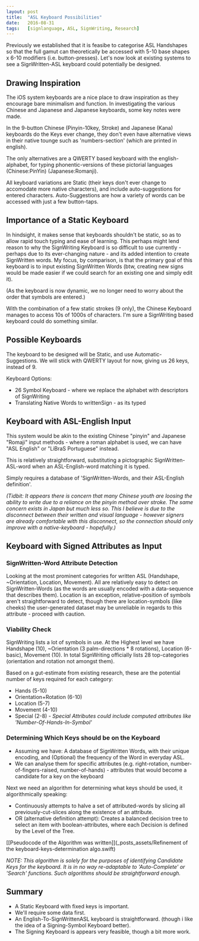 ```yaml
---
layout:	post
title:	"ASL Keyboard Possibilities"
date:	2016-08-31
tags:	[signlanguage, ASL, SignWriting, Research]
---
```


Previously we established that it is feasibe to categorise ASL Handshapes so that the full gamut can theoretically be accessed with 5-10 base shapes x 6-10 modifiers (i.e. button-presses). Let's now look at existing systems to see a SignWritten-ASL keyboard could potentially be designed.

## Drawing Inspiration

The iOS system keyboards are a nice place to draw inspiration as they encourage bare minimalism and function. In investigating the various Chinese and Japanese and Japanese keyboards, some key notes were made.

In the 9-button Chinese (Pinyin-10key, Stroke) and Japanese (Kana) keyboards do the Keys ever change, they don't even have alternative views in their native tounge such as 'numbers-section' (which are printed in english). 

The only alternatives are a QWERTY based keyboard with the english-alphabet, for typing phonentic-versions of these pictorial languages (Chinese:PinYin) (Japanese:Romanji).

All keyboard variations are Static (their keys don't ever change to accomodate more native characters), and include auto-suggestions for entered characters. Auto-Suggestions are how a variety of words can be accessed with just a few button-taps.

## Importance of a Static Keyboard

In hindsight, it makes sense that keyboards shouldn't be static, so as to allow rapid touch typing and ease of learning. This perhaps might lend reason to why the SignWriting Keyboard is so difficult to use currently - perhaps due to its ever-changing nature - and its added intention to create SignWritten words. My focus, by comparison, is that the primary goal of this keyboard is to input existing SignWritten Words (btw, creating new signs would be made easier if we could search for an existing one and simply edit it).

(As the keyboard is now dynamic, we no longer need to worry about the order that symbols are entered.)

With the combination of a few static strokes (9 only), the Chinese Keyboard manages to access 10s of 1000s of characters. I'm sure a SignWriting based keyboard could do something similar.

## Possible Keyboards

The keyboard to be designed will be Static, and use Automatic-Suggestions.
We will stick with QWERTY layout for now, giving us 26 keys, instead of 9.

Keyboard Options:

- 26 Symbol Keyboard - where we replace the alphabet with descriptors of SignWriting
- Translating Native Words to writtenSign - as its typed

## Keyboard with ASL-English Input

This system would be akin to the existing Chinese "pinyin" and Japanese "Romaji" input methods - where a roman alphabet is used, we can have "ASL English" or "LiBraS Portuguese" instead.

This is relatively straightforward, substituting a pictographic SignWritten-ASL-word when an ASL-English-word matching it is typed.

Simply requires a database of 'SignWritten-Words, and their ASL-English definition'.

_(Tidbit: It appears there is concern that many Chinese youth are loosing the ability to write due to a reliance on the pinyin method over stroke. The same concern exists in Japan but much less so. This I believe is due to the disconnect between their written and visual language - however signers are already comfortable with this disconnect, so the connection should only improve with a native-keyboard - hopefully.)_

## Keyboard with Signed Attributes as Input

### SignWritten-Word Attribute Detection

Looking at the most prominent categories for written ASL (Handshape, ~Orientation, Location, Movement). All are relatively easy to detect on SignWritten-Words (as the words are usually encoded with a data-sequence that describes them). Location is an exception, relative-position of symbols aren't straightforward to detect, though there are location-symbols (like cheeks) the user-generated dataset may be unreliable in regards to this attribute - proceed with caution.

### Viability Check

SignWriting lists a lot of symbols in use. At the Highest level we have Handshape (10), ~Orientation (3 palm-directions * 8 rotations), Location (6-basic), Movement (10). In total SignWriting officially lists 28 top-categories (orientation and rotation not amongst them).

Based on a gut-estimate from existing research, these are the potential number of keys required for each category:

- Hands (5-10)
- Orientation+Rotation (6-10)
- Location (5-7)
- Movement (4-10)
- Special (2-8) - _Special Attributes could include computed attributes like 'Number-Of-Hands-In-Symbol'_

### Determining Which Keys should be on the Keyboard

- Assuming we have: A database of SignWritten Words, with their unique encoding, and (Optional) the frequency of the Word in everyday ASL.
- We can analyse them for specific attributes (e.g. right-rotation, number-of-fingers-raised, number-of-hands) - attributes that would become a candidate for a key on the keyboard

Next we need an algorithm for determining what keys should be used, it algorithmically speaking:

- Continuously attempts to halve a set of attributed-words by slicing all previously-cut-slices along the existence of an attribute.
- OR (alternative definition attempt): Creates a balanced decision tree to select an item with boolean-attributes, where each Decision is defined by the Level of the Tree.

[[Pseudocode of the Algorithm was written]](_posts_assets/Refinement of the keyboard-keys-determination algo.swift)

_NOTE: This algorithm is solely for the purposes of identifying Candidate Keys for the keyboard. It is in no way re-adaptable to 'Auto-Complete' or 'Search' functions. Such algorithms should be straightforward enough._

## Summary

- A Static Keyboard with fixed keys is important.
- We'll require some data first.
- An English-To-SignWrittenASL keyboard is straightforward. (though i like the idea of a Signing-Symbol Keyboard better).
- The Signing Keyboard is appears very feasible, though a bit more work. 



